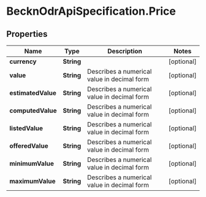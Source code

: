 # BecknOdrApiSpecification.Price

## Properties

Name | Type | Description | Notes
------------ | ------------- | ------------- | -------------
**currency** | **String** |  | [optional] 
**value** | **String** | Describes a numerical value in decimal form | [optional] 
**estimatedValue** | **String** | Describes a numerical value in decimal form | [optional] 
**computedValue** | **String** | Describes a numerical value in decimal form | [optional] 
**listedValue** | **String** | Describes a numerical value in decimal form | [optional] 
**offeredValue** | **String** | Describes a numerical value in decimal form | [optional] 
**minimumValue** | **String** | Describes a numerical value in decimal form | [optional] 
**maximumValue** | **String** | Describes a numerical value in decimal form | [optional] 


